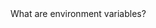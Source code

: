 <div class="lrn_stimulus_content lrn_clearfix" id="stimulus-f69d149e-fabd-462d-adea-a91cce5f48c5_eba59014ed973380b8cb76bb529b273e">What are environment variables?</div>
